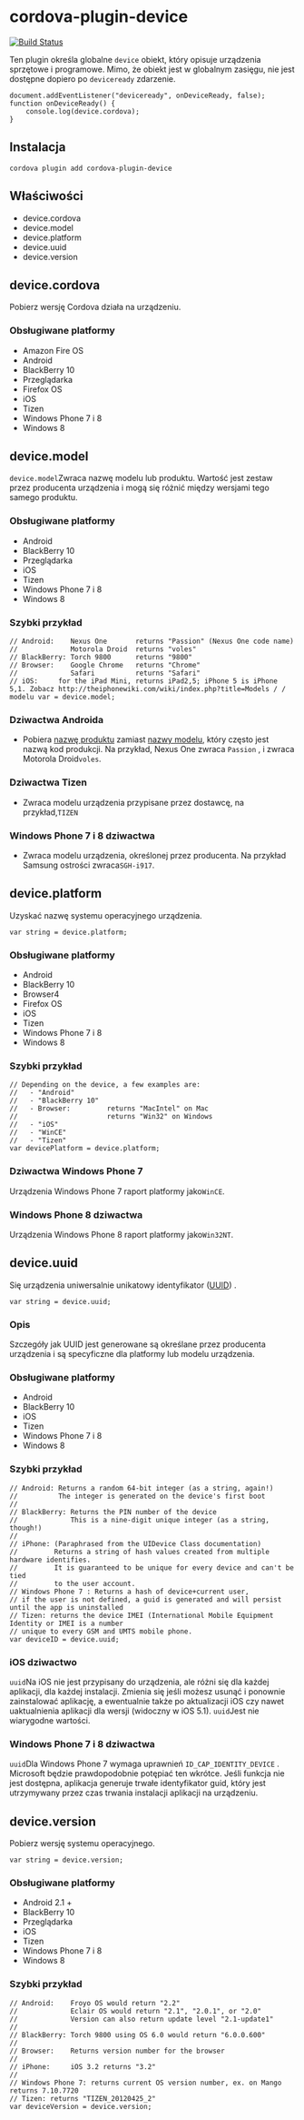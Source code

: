 <!--
# license: Licensed to the Apache Software Foundation (ASF) under one
#         or more contributor license agreements.  See the NOTICE file
#         distributed with this work for additional information
#         regarding copyright ownership.  The ASF licenses this file
#         to you under the Apache License, Version 2.0 (the
#         "License"); you may not use this file except in compliance
#         with the License.  You may obtain a copy of the License at
#
#           http://www.apache.org/licenses/LICENSE-2.0
#
#         Unless required by applicable law or agreed to in writing,
#         software distributed under the License is distributed on an
#         "AS IS" BASIS, WITHOUT WARRANTIES OR CONDITIONS OF ANY
#         KIND, either express or implied.  See the License for the
#         specific language governing permissions and limitations
#         under the License.
-->

# cordova-plugin-device

[![Build Status](https://travis-ci.org/apache/cordova-plugin-device.svg?branch=master)](https://travis-ci.org/apache/cordova-plugin-device)

Ten plugin określa globalne `device` obiekt, który opisuje urządzenia sprzętowe i programowe. Mimo, że obiekt jest w
globalnym zasięgu, nie jest dostępne dopiero po `deviceready` zdarzenie.

    document.addEventListener("deviceready", onDeviceReady, false);
    function onDeviceReady() {
        console.log(device.cordova);
    }

## Instalacja

    cordova plugin add cordova-plugin-device

## Właściwości

* device.cordova
* device.model
* device.platform
* device.uuid
* device.version

## device.cordova

Pobierz wersję Cordova działa na urządzeniu.

### Obsługiwane platformy

* Amazon Fire OS
* Android
* BlackBerry 10
* Przeglądarka
* Firefox OS
* iOS
* Tizen
* Windows Phone 7 i 8
* Windows 8

## device.model

`device.model`Zwraca nazwę modelu lub produktu. Wartość jest zestaw przez producenta urządzenia i mogą się różnić między
wersjami tego samego produktu.

### Obsługiwane platformy

* Android
* BlackBerry 10
* Przeglądarka
* iOS
* Tizen
* Windows Phone 7 i 8
* Windows 8

### Szybki przykład

    // Android:    Nexus One       returns "Passion" (Nexus One code name)
    //             Motorola Droid  returns "voles"
    // BlackBerry: Torch 9800      returns "9800"
    // Browser:    Google Chrome   returns "Chrome"
    //             Safari          returns "Safari"
    // iOS:     for the iPad Mini, returns iPad2,5; iPhone 5 is iPhone 5,1. Zobacz http://theiphonewiki.com/wiki/index.php?title=Models / / modelu var = device.model;

### Dziwactwa Androida

* Pobiera [nazwę produktu](http://developer.android.com/reference/android/os/Build.html#PRODUCT)
  zamiast [nazwy modelu](http://developer.android.com/reference/android/os/Build.html#MODEL), który często jest nazwą
  kod produkcji. Na przykład, Nexus One zwraca `Passion` , i zwraca Motorola Droid`voles`.

### Dziwactwa Tizen

* Zwraca modelu urządzenia przypisane przez dostawcę, na przykład,`TIZEN`

### Windows Phone 7 i 8 dziwactwa

* Zwraca modelu urządzenia, określonej przez producenta. Na przykład Samsung ostrości zwraca`SGH-i917`.

## device.platform

Uzyskać nazwę systemu operacyjnego urządzenia.

    var string = device.platform;

### Obsługiwane platformy

* Android
* BlackBerry 10
* Browser4
* Firefox OS
* iOS
* Tizen
* Windows Phone 7 i 8
* Windows 8

### Szybki przykład

    // Depending on the device, a few examples are:
    //   - "Android"
    //   - "BlackBerry 10"
    //   - Browser:         returns "MacIntel" on Mac
    //                      returns "Win32" on Windows
    //   - "iOS"
    //   - "WinCE"
    //   - "Tizen"
    var devicePlatform = device.platform;

### Dziwactwa Windows Phone 7

Urządzenia Windows Phone 7 raport platformy jako`WinCE`.

### Windows Phone 8 dziwactwa

Urządzenia Windows Phone 8 raport platformy jako`Win32NT`.

## device.uuid

Się urządzenia uniwersalnie unikatowy identyfikator ([UUID](http://en.wikipedia.org/wiki/Universally_Unique_Identifier))
.

    var string = device.uuid;

### Opis

Szczegóły jak UUID jest generowane są określane przez producenta urządzenia i są specyficzne dla platformy lub modelu
urządzenia.

### Obsługiwane platformy

* Android
* BlackBerry 10
* iOS
* Tizen
* Windows Phone 7 i 8
* Windows 8

### Szybki przykład

    // Android: Returns a random 64-bit integer (as a string, again!)
    //          The integer is generated on the device's first boot
    //
    // BlackBerry: Returns the PIN number of the device
    //             This is a nine-digit unique integer (as a string, though!)
    //
    // iPhone: (Paraphrased from the UIDevice Class documentation)
    //         Returns a string of hash values created from multiple hardware identifies.
    //         It is guaranteed to be unique for every device and can't be tied
    //         to the user account.
    // Windows Phone 7 : Returns a hash of device+current user,
    // if the user is not defined, a guid is generated and will persist until the app is uninstalled
    // Tizen: returns the device IMEI (International Mobile Equipment Identity or IMEI is a number
    // unique to every GSM and UMTS mobile phone.
    var deviceID = device.uuid;

### iOS dziwactwo

`uuid`Na iOS nie jest przypisany do urządzenia, ale różni się dla każdej aplikacji, dla każdej instalacji. Zmienia się
jeśli możesz usunąć i ponownie zainstalować aplikację, a ewentualnie także po aktualizacji iOS czy nawet uaktualnienia
aplikacji dla wersji (widoczny w iOS 5.1). `uuid`Jest nie wiarygodne wartości.

### Windows Phone 7 i 8 dziwactwa

`uuid`Dla Windows Phone 7 wymaga uprawnień `ID_CAP_IDENTITY_DEVICE` . Microsoft będzie prawdopodobnie potępiać ten
wkrótce. Jeśli funkcja nie jest dostępna, aplikacja generuje trwałe identyfikator guid, który jest utrzymywany przez
czas trwania instalacji aplikacji na urządzeniu.

## device.version

Pobierz wersję systemu operacyjnego.

    var string = device.version;

### Obsługiwane platformy

* Android 2.1 +
* BlackBerry 10
* Przeglądarka
* iOS
* Tizen
* Windows Phone 7 i 8
* Windows 8

### Szybki przykład

    // Android:    Froyo OS would return "2.2"
    //             Eclair OS would return "2.1", "2.0.1", or "2.0"
    //             Version can also return update level "2.1-update1"
    //
    // BlackBerry: Torch 9800 using OS 6.0 would return "6.0.0.600"
    //
    // Browser:    Returns version number for the browser
    //
    // iPhone:     iOS 3.2 returns "3.2"
    //
    // Windows Phone 7: returns current OS version number, ex. on Mango returns 7.10.7720
    // Tizen: returns "TIZEN_20120425_2"
    var deviceVersion = device.version;
